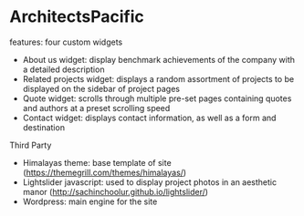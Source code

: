 # ArchitectsPacific

features: four custom widgets
  - About us widget: display benchmark achievements of the company with a detailed description
  - Related projects widget: displays a random assortment of projects to be displayed on the sidebar of project pages
  - Quote widget: scrolls through multiple pre-set pages containing quotes and authors at a preset scrolling speed
  - Contact widget: displays contact information, as well as a form and destination

Third Party
  - Himalayas theme: base template of site (https://themegrill.com/themes/himalayas/)
  - Lightslider javascript: used to display project photos in an aesthetic manor (http://sachinchoolur.github.io/lightslider/)
  - Wordpress: main engine for the site 
